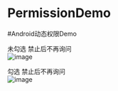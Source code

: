 # PermissionDemo
#Android动态权限Demo

未勾选 禁止后不再询问  
![image](https://github.com/jianesrq0724/PermissionDemo/blob/master/gif/allowPermission.gif)

勾选 禁止后不再询问  
![image](https://github.com/jianesrq0724/PermissionDemo/blob/master/gif/showRequestPermission.gif)
